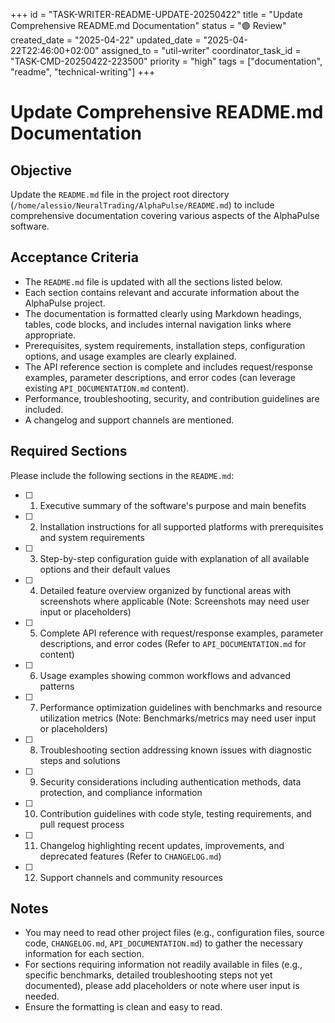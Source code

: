 +++
id = "TASK-WRITER-README-UPDATE-20250422"
title = "Update Comprehensive README.md Documentation"
status = "🟣 Review"
created_date = "2025-04-22"
updated_date = "2025-04-22T22:46:00+02:00"
assigned_to = "util-writer"
coordinator_task_id = "TASK-CMD-20250422-223500"
priority = "high"
tags = ["documentation", "readme", "technical-writing"]
+++

# Update Comprehensive README.md Documentation

## Objective
Update the `README.md` file in the project root directory (`/home/alessio/NeuralTrading/AlphaPulse/README.md`) to include comprehensive documentation covering various aspects of the AlphaPulse software.

## Acceptance Criteria
- The `README.md` file is updated with all the sections listed below.
- Each section contains relevant and accurate information about the AlphaPulse project.
- The documentation is formatted clearly using Markdown headings, tables, code blocks, and includes internal navigation links where appropriate.
- Prerequisites, system requirements, installation steps, configuration options, and usage examples are clearly explained.
- The API reference section is complete and includes request/response examples, parameter descriptions, and error codes (can leverage existing `API_DOCUMENTATION.md` content).
- Performance, troubleshooting, security, and contribution guidelines are included.
- A changelog and support channels are mentioned.

## Required Sections

Please include the following sections in the `README.md`:

- [ ] 1. Executive summary of the software's purpose and main benefits
- [ ] 2. Installation instructions for all supported platforms with prerequisites and system requirements
- [ ] 3. Step-by-step configuration guide with explanation of all available options and their default values
- [ ] 4. Detailed feature overview organized by functional areas with screenshots where applicable (Note: Screenshots may need user input or placeholders)
- [ ] 5. Complete API reference with request/response examples, parameter descriptions, and error codes (Refer to `API_DOCUMENTATION.md` for content)
- [ ] 6. Usage examples showing common workflows and advanced patterns
- [ ] 7. Performance optimization guidelines with benchmarks and resource utilization metrics (Note: Benchmarks/metrics may need user input or placeholders)
- [ ] 8. Troubleshooting section addressing known issues with diagnostic steps and solutions
- [ ] 9. Security considerations including authentication methods, data protection, and compliance information
- [ ] 10. Contribution guidelines with code style, testing requirements, and pull request process
- [ ] 11. Changelog highlighting recent updates, improvements, and deprecated features (Refer to `CHANGELOG.md`)
- [ ] 12. Support channels and community resources

## Notes
- You may need to read other project files (e.g., configuration files, source code, `CHANGELOG.md`, `API_DOCUMENTATION.md`) to gather the necessary information for each section.
- For sections requiring information not readily available in files (e.g., specific benchmarks, detailed troubleshooting steps not yet documented), please add placeholders or note where user input is needed.
- Ensure the formatting is clean and easy to read.